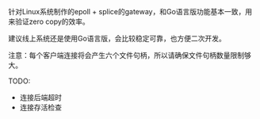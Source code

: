针对Linux系统制作的epoll + splice的gateway，和Go语言版功能基本一致，用来验证zero copy的效率。

建议线上系统还是使用Go语言版，会比较稳定可靠，也方便二次开发。

注意：每个客户端连接将会产生六个文件句柄，所以请确保文件句柄数量限制够大。

TODO:

* 连接后端超时
* 连接存活检查